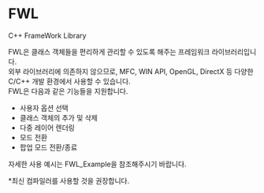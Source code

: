 # FWL
 C++ FrameWork Library

 FWL은 클래스 객체들을 편리하게 관리할 수 있도록 해주는 프레임워크 라이브러리입니다.  
 외부 라이브러리에 의존하지 않으므로, MFC, WIN API, OpenGL, DirectX 등 다양한 C/C++ 개발 환경에서 사용할 수 있습니다.  
 FWL은 다음과 같은 기능들을 지원합니다.  

 - 사용자 옵션 선택  
 - 클래스 객체의 추가 및 삭제  
 - 다중 레이어 렌더링  
 - 모드 전환  
 - 팝업 모드 전환/종료  

자세한 사용 예시는 FWL_Example을 참조해주시기 바랍니다.  
  
*최신 컴파일러를 사용할 것을 권장합니다.
